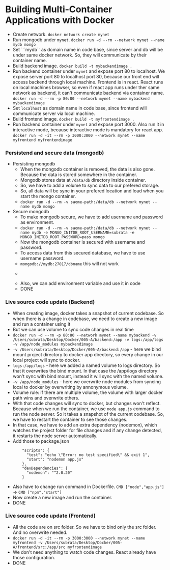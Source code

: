 # Building Multi-Container Applications with Docker
  - Create network. ```docker network create mynet```
  - Run mongodb under ```mynet```. ```docker run -d --rm --network mynet --name mydb mongo```
  - Set ```mydb`` as domain name in code base, since server and db will be under same docker network. So, they will communicate by their container name.
  - Build backend image. ```docker build -t mybackendimage .```
  - Run backend container under ```mynet``` and expose port 80 to localhost. We expose server port 80 to localhost port 80, because our front end will access backend through local machine. Frontend is in react. React runs on local machines browser, so even if react app runs under ther same network as backend, it can't communicate backend via container name. ```docker run -d --rm -p 80:80 --network mynet --name mybackend mybackendimage```
  - Set ```localhost``` as domain name in code base, since frontend will communicate server via local machine.
  - Build frontend image. ```docker build -t myfrontendimage .```
  - Run backend container under ```mynet``` and expose port 3000. Also run it in interactive mode, because interactive mode is mandatory for react app. ```docker run -d -it --rm -p 3000:3000 --network mynet --name myfrontend myfrontendimage```

### Persistend and secure data (mongodb)
  - Persisting mongodb
    - When the mongodb container is removed, the data is also gone. Because the data is stored somewhere in the container.
    - Mongodb stores data at ```/data/db``` directory inside container.
    - So, we have to add a volume to sync data to our prefered storage.
    - So, all data will be sync in your prefered location and load when you start the mongo container.
    - ```docker run -d --rm -v saome-path:/data/db --network mynet --name mydb mongo```
  - Secure mongodb
    - To make mongodb secure, we have to add username and password as environment.
    - ```docker run -d --rm -v saome-path:/data/db --network mynet --name mydb -e MONGO_INITDB_ROOT_USERNAME=subrata -e MONGO_INITDB_ROOT_PASSWORD=pass mongo```
    - Now the mongodb container is secured with username and password.
    - To access data from this secured database, we have to use username password.
    - ```mongodb://mydb:27017/dbname``` this will not work
    - ```mongodb://subrata:pass@mydb:27017/dbname?authSource=admin' this will work
    - Also, we can add environment variable and use it in code
    - DONE

### Live source code update (Backend)
  - When creating image, docker takes a snapshot of current codebase. So when there is a change in codebase, we need to create a new image and run a container using it
  - But we can use volume to sync code changes in real time
  - ```docker run -d --rm -p 80:80 --network mynet --name mybackend -v /Users/subrata/Desktop/Docker/005-A/backend:/app -v logs:/app/logs -v /app/node_modules mybackendimage```
  - ```-v /Users/subrata/Desktop/Docker/005-A/backend:/app``` - here we bind mount project directory to docker app directory, so every change in our local project will sync to docker.
  - ```logs:/app/logs``` - here we added a named volume to logs directory. So that it overwrites the bind mount. In that case the /app/logs directory won't sync with bind mount, instead it will sync with the named volume.
  - ```-v /app/node_modules``` - here we overwrite node modules from syncing local to docker by overwriting by annonymous volume.
  - Volume rule: if there are multiple volume, the volume with larger docker path wins and overwrite others.
  - With that code changes will sync to docker, but changes won't reflect. Because when we run the container, we use ```node app.js``` command to run the node server. So it takes a snapshot of the current codebase. So, we have to restart the container to see those changes.
  - In that case, we have to add an extra dependency (nodemon), which watches the project folder for file changes and if any change detected, it restarts the node server automatically.
  - Add those to package.json
    ```
        "scripts": {
          "test": "echo \"Error: no test specified\" && exit 1",
          "start": "nodemon app.js"
        },
        "devDependencies": {
          "nodemon": "^2.0.20"
        }
    ```
  - Also have to change run command in Dockerfile. ```CMD ["node","app.js"]``` -> ```CMD ["npm","start"]```
  - Now create a new image and run the container.
  - DONE

### Live source code update (Frontend)
  - All the code are on src folder. So we have to bind only the src folder. And no overwrite needed.
  - ```docker run -d -it --rm -p 3000:3000 --network mynet --name myfrontend -v /Users/subrata/Desktop/Docker/005-A/frontend/src:/app/src myfrontendimage```
  - We don't need anything to watch code changes. React already have those configuration.
  - DONE





 
